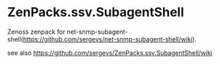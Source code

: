 # ZenPacks.ssv.SubagentShell
Zenoss zenpack for net-snmp-subagent-shell(https://github.com/sergevs/net-snmp-subagent-shell/wiki).

see also https://github.com/sergevs/ZenPacks.ssv.SubagentShell/wiki
